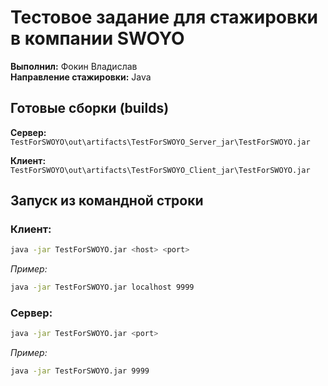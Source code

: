 # Тестовое задание для стажировки в компании SWOYO

**Выполнил:** Фокин Владислав  
**Направление стажировки:** Java  

## Готовые сборки (builds)

**Сервер:**  
`TestForSWOYO\out\artifacts\TestForSWOYO_Server_jar\TestForSWOYO.jar`

**Клиент:**  
`TestForSWOYO\out\artifacts\TestForSWOYO_Client_jar\TestForSWOYO.jar`

## Запуск из командной строки

### Клиент:
```bash
java -jar TestForSWOYO.jar <host> <port>
```
*Пример:* 
```bash
java -jar TestForSWOYO.jar localhost 9999
```

### Сервер:
```bash
java -jar TestForSWOYO.jar <port>
```
*Пример:* 
```bash
java -jar TestForSWOYO.jar 9999
```
